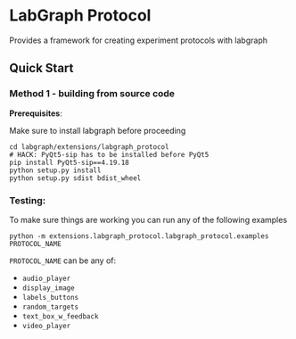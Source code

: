 # LabGraph Protocol

Provides a framework for creating experiment protocols with labgraph

## Quick Start

### Method 1 - building from source code

**Prerequisites**:

Make sure to install labgraph before proceeding

```
cd labgraph/extensions/labgraph_protocol
# HACK: PyQt5-sip has to be installed before PyQt5
pip install PyQt5-sip==4.19.18
python setup.py install
python setup.py sdist bdist_wheel
```

### Testing:

To make sure things are working you can run any of the following examples

```
python -m extensions.labgraph_protocol.labgraph_protocol.examples PROTOCOL_NAME
```
`PROTOCOL_NAME` can be any of:
- `audio_player`
- `display_image`
- `labels_buttons`
- `random_targets`
- `text_box_w_feedback`
- `video_player`
